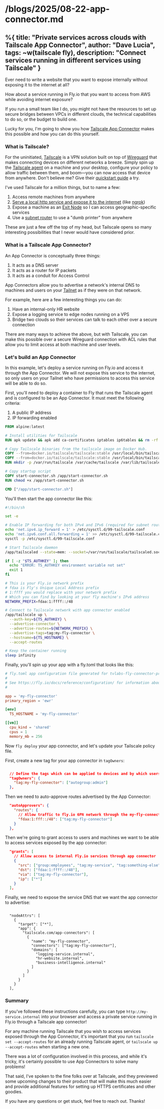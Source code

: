 # /blogs/2025/08-22-app-connector.md
%{
    title: "Private services across clouds with Tailscale App Connector",
    author: "Dave Lucia",
    tags: ~w(tailscale fly),
    description: "Connect services running in different services using Tailscale"
}
---

Ever need to write a website that you want to expose internally without exposing it to the internet at all?

How about a service running in Fly.io that you want to access from AWS while avoiding internet exposure?

If you run a small team like I do, you might not have the resources to set up secure bridges between VPCs in different clouds, the technical capabilities to do so, or the budget to build one.


Lucky for you, I'm going to show you how [Tailscale App Connector](https://tailscale.com/kb/1281/app-connectors) makes this possible and how you can do this yourself.

### What is Tailscale?

For the uninitiated, [Tailscale](https://tailscale.com/) is a VPN solution built on top of [Wireguard](https://www.wireguard.com/) that makes connecting devices on different networks a breeze. Simply spin up the [Tailscale agent](https://tailscale.com/download) on a machine and your desktop, configure your policy to allow traffic between them, and boom—you can now access that device from anywhere. Don't believe me? Give their [quickstart guide](https://tailscale.com/kb/1017/install) a try.

I've used Tailscale for a million things, but to name a few:

1. Access remote machines from anywhere
2. [Serve a local http service and expose it to the internet](https://tailscale.com/kb/1223/funnel) (like [ngrok](https://ngrok.com/))
3. Expose a machine as an [Exit Node](https://tailscale.com/kb/1408/quick-guide-exit-nodes?q=exit%20node) so I can access geographic-specific services
4. Use a [subnet router](https://tailscale.com/kb/1019/subnets?q=subnet) to use a "dumb printer" from anywhere

These are just a few off the top of my head, but Tailscale opens so many interesting possibilities that I never would have considered prior.


### What is a Tailscale App Connector?

An App Connector is conceptually three things:

1. It acts as a DNS server
2. It acts as a router for IP packets
3. It acts as a conduit for Access Control

App Connectors allow you to advertise a network's internal DNS to machines and users on your [Tailnet](https://tailscale.com/kb/1136/tailnet) as if they were on that network.

For example, here are a few interesting things you can do:

1. Have an internal-only HR website
2. Expose a logging service to edge nodes running on a VPS
3. Bridge two clouds so their services can talk to each other over a secure connection

There are many ways to achieve the above, but with Tailscale, you can make this possible over a secure Wireguard connection with ACL rules that allow you to limit access at both machine and user levels.


### Let's build an App Connector

In this example, let's deploy a service running on Fly.io and access it through the App Connector. We will not expose this service to the internet, so only users on your Tailnet who have permissions to access this service will be able to do so.

First, you'll need to deploy a container to Fly that runs the Tailscale agent and is configured to be an App Connector. It must meet the following criteria:

1. A public IP address
2. IP forwarding enabled


```dockerfile
FROM alpine:latest

# Install utilities for Tailscale
RUN apk update && apk add ca-certificates iptables ip6tables && rm -rf /var/cache/apk/*

# Copy Tailscale binaries from the tailscale image on Docker Hub.
COPY --from=docker.io/tailscale/tailscale:stable /usr/local/bin/tailscaled /app/tailscaled
COPY --from=docker.io/tailscale/tailscale:stable /usr/local/bin/tailscale /app/tailscale
RUN mkdir -p /var/run/tailscale /var/cache/tailscale /var/lib/tailscale

# Copy startup script
COPY start-connector.sh /app/start-connector.sh
RUN chmod +x /app/start-connector.sh

CMD ["/app/start-connector.sh"]
```

You'll then start the app connector like this:

```bash
#!/bin/sh

set -e

# Enable IP forwarding for both IPv4 and IPv6 (required for subnet routing)
echo 'net.ipv4.ip_forward = 1' > /etc/sysctl.d/99-tailscale.conf
echo 'net.ipv6.conf.all.forwarding = 1' >> /etc/sysctl.d/99-tailscale.conf
sysctl -p /etc/sysctl.d/99-tailscale.conf

# Start Tailscale daemon
/app/tailscaled --state=mem: --socket=/var/run/tailscale/tailscaled.sock &

if [ -z "$TS_AUTHKEY" ]; then
  echo "ERROR: TS_AUTHKEY environment variable not set"
  exit 1
fi

# This is your Fly.io network prefix
# fdaa is Fly's Unique Local Address prefix
# 1:ffff you would replace with your network prefix
# Which you can find by looking at your fly machine's IPv6 address
NETWORK_PREFIX=fdaa:1:ffff::/48

# Connect to Tailscale network with app connector enabled
/app/tailscale up \
  --auth-key=${TS_AUTHKEY} \
  --advertise-connector \
  --advertise-routes=${NETWORK_PREFIX} \
  --advertise-tags=tag:my-fly-connector \
  --hostname=${TS_HOSTNAME} \
  --accept-routes

# Keep the container running
sleep infinity
```

Finally, you'll spin up your app with a fly.toml that looks like this:


```toml
# fly.toml app configuration file generated for tvlabs-fly-connector-prod on 2025-07-30T10:53:41-04:00
#
# See https://fly.io/docs/reference/configuration/ for information about how to use this file.
#

app = 'my-fly-connector'
primary_region = 'ewr'

[env]
  TS_HOSTNAME = 'my-fly-connector'

[[vm]]
  cpu_kind = 'shared'
  cpus = 1
  memory_mb = 256
```

Now `fly deploy` your app connector, and let's update your Tailscale policy file.


First, create a new tag for your app connector in `tagOwners`:

```json

  // Define the tags which can be applied to devices and by which users.
  "tagOwners": {
    "tag:my-fly-connector": ["autogroup:admin"]
  },
```

Then we need to auto-approve routes advertised by the App Connector:

```json
  "autoApprovers": {
    "routes": {
      // Allow traffic to fly.io 6PN network through the my-fly-connector
      "fdaa:1:fff::/48": ["tag:my-fly-connector"]
    }
  },
```

Then we're going to grant access to users and machines we want to be able to access services exposed by the app connector:

```json
  "grants": [
    // Allow access to internal Fly.io services through app connector
    {
      "src": ["group:employees", "tag:my-service", "tag:something-else"],
      "dst": ["fdaa:1:ffff::/48"],
      "via": ["tag:my-fly-connector"],
      "ip": ["*"]
    }
  ],
```

Finally, we need to expose the service DNS that we want the app connector to advertise:


```

  "nodeAttrs": [
    {
      "target": ["*"],
      "app": {
        "tailscale.com/app-connectors": [
          {
            "name": "my-fly-connector",
            "connectors": ["tag:my-fly-connector"],
            "domains": [
              "logging-service.internal",
              "hr-website.internal",
              "business-intelligence.internal"
            ]
          }
        ]
      }
    }
  ],
```


### Summary

If you've followed these instructions carefully, you can type `http://my-service.internal` into your browser and access a private service running in Fly.io through a Tailscale app connector!

For any machine running Tailscale that you wish to access services exposed through the App Connector, it's important that you run `tailscale set --accept-routes` for an already running Tailscale agent, or `tailscale up --accept-routes` when starting a new one.

There was a lot of configuration involved in this process, and while it's tricky, it's certainly possible to use App Connectors to solve many problems!

That said, I've spoken to the fine folks over at Tailscale, and they previewed some upcoming changes to their product that will make this much easier and provide additional features for setting up HTTPS certificates and other goodies.

If you have any questions or get stuck, feel free to reach out. Thanks!
